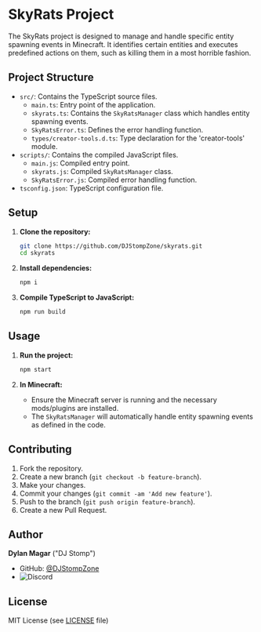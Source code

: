 # SkyRats Project

The SkyRats project is designed to manage and handle specific entity spawning events in Minecraft. It identifies certain entities and executes predefined actions on them, such as killing them in a most horrible fashion.

## Project Structure

- `src/`: Contains the TypeScript source files.
  - `main.ts`: Entry point of the application.
  - `skyrats.ts`: Contains the `SkyRatsManager` class which handles entity spawning events.
  - `SkyRatsError.ts`: Defines the error handling function.
  - `types/creator-tools.d.ts`: Type declaration for the 'creator-tools' module.
- `scripts/`: Contains the compiled JavaScript files.
  - `main.js`: Compiled entry point.
  - `skyrats.js`: Compiled `SkyRatsManager` class.
  - `SkyRatsError.js`: Compiled error handling function.
- `tsconfig.json`: TypeScript configuration file.

## Setup

1. **Clone the repository:**

   ```sh
   git clone https://github.com/DJStompZone/skyrats.git
   cd skyrats
   ```

2. **Install dependencies:**

   ```sh
   npm i
   ```

3. **Compile TypeScript to JavaScript:**

   ```sh
   npm run build
   ```

## Usage

1. **Run the project:**

   ```sh
   npm start
   ```

2. **In Minecraft:**
   - Ensure the Minecraft server is running and the necessary mods/plugins are installed.
   - The `SkyRatsManager` will automatically handle entity spawning events as defined in the code.

## Contributing

1. Fork the repository.
2. Create a new branch (`git checkout -b feature-branch`).
3. Make your changes.
4. Commit your changes (`git commit -am 'Add new feature'`).
5. Push to the branch (`git push origin feature-branch`).
6. Create a new Pull Request.

## Author

**Dylan Magar** ("DJ Stomp")

- GitHub: [@DJStompZone](https://github.com/djstompzone)
- ![Discord](https://img.shields.io/discord/599808270655291403?logo=discord&label=StompZone%20Discord)

## License

MIT License (see [LICENSE](LICENSE) file)
